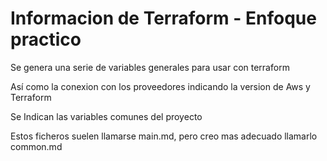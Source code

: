 
<!-- Proyecto : # docs-tf -->
# Informacion de Terraform - Enfoque practico
<!-- Nivel 2 -  V0.0.1 - 2022 Ago-->

Se genera una serie de variables generales para usar con terraform

Así como la conexion con los proveedores indicando la version de Aws y Terraform

Se Indican las variables comunes del proyecto

Estos ficheros suelen llamarse main.md, pero creo mas adecuado llamarlo common.md
